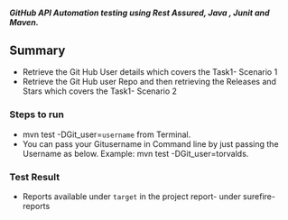 
##### GitHub API Automation testing using  **Rest Assured**, **Java** , **Junit** and **Maven**.

## Summary

*   Retrieve the Git Hub User details which covers the Task1- Scenario 1
*   Retrieve the Git Hub user Repo and then retrieving the Releases and Stars which covers the Task1- Scenario 2

### Steps to run
* mvn test -DGit_user=`username` from Terminal.
* You can pass your Gitusername  in Command line by just passing the Username as below.
Example: mvn test  -DGit_user=torvalds.
  
### Test Result
* Reports available under `target` in the project report- under surefire-reports
